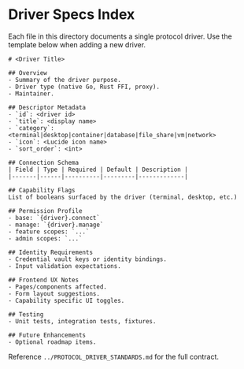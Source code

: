 # Driver Specs Index

Each file in this directory documents a single protocol driver. Use the template below when adding a new driver.

```
# <Driver Title>

## Overview
- Summary of the driver purpose.
- Driver type (native Go, Rust FFI, proxy).
- Maintainer.

## Descriptor Metadata
- `id`: <driver id>
- `title`: <display name>
- `category`: <terminal|desktop|container|database|file_share|vm|network>
- `icon`: <Lucide icon name>
- `sort_order`: <int>

## Connection Schema
| Field | Type | Required | Default | Description |
|-------|------|----------|---------|-------------|

## Capability Flags
List of booleans surfaced by the driver (terminal, desktop, etc.)

## Permission Profile
- base: `{driver}.connect`
- manage: `{driver}.manage`
- feature scopes: `...`
- admin scopes: `...`

## Identity Requirements
- Credential vault keys or identity bindings.
- Input validation expectations.

## Frontend UX Notes
- Pages/components affected.
- Form layout suggestions.
- Capability specific UI toggles.

## Testing
- Unit tests, integration tests, fixtures.

## Future Enhancements
- Optional roadmap items.
```

Reference `../PROTOCOL_DRIVER_STANDARDS.md` for the full contract.
